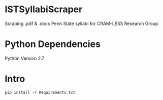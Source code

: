 # ISTSyllabiScraper
Scraping .pdf &amp; .docx Penn State syllabi for CRAM-LESS Research Group



# Python Dependencies 
Python Version 2.7


# Intro
`pip install -r Requirements.txt `
